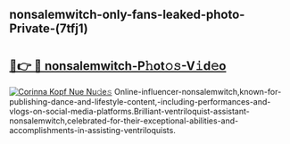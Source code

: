## nonsalemwitch-only-fans​-leaked-photo​-Private-(7tfj1)


# <h2><a href="https://mediaupload.pro?title=nonsalemwitch&ref=git">🔗👉 🔴 nonsalemwitch-P𝚑ot𝚘𝚜-V𝚒d𝚎o</a></h2>

[![Corinna Kopf Nue Nu𝚍e𝚜](https://i.imgur.com/0qMVB7G.gif)](https://mediaupload.pro?title=nonsalemwitch&ref=git)
Online-influencer-nonsalemwitch,known-for-publishing-dance-and-lifestyle-content,-including-performances-and-vlogs-on-social-media-platforms.Brilliant-ventriloquist-assistant-nonsalemwitch,celebrated-for-their-exceptional-abilities-and-accomplishments-in-assisting-ventriloquists.  